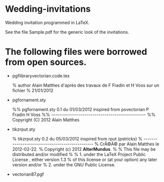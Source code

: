 # Wedding-invitations
Wedding invitation programmed in LaTeX.

See the file Sample.pdf for the generic look of the invitations.

The following files were borrowed from open sources.
===
* pgflibraryvectorian.code.tex

    % author Alain Matthes d'après des travaux de F Fradin et H Voss  sur un fichier % 21/01/2012

* pgfornament.sty

    %% pgfornament.sty 0.1 du 01/03/2012 inspired from psvectorian P Fradin H Voss
    %% ------------------------------------------------
    %% Copyright (C) 2012 Alain Matthes 

* tikzrput.sty
    
    % tikzrput.sty 0.2 du 05/03/2012 inspired from rput (pstricks)
    % ------------------------------------------------
    %  CrÃ©Ã© par Alain Matthes le 2012-02-22.
    %  Copyright (c) 2012 __AlterMundus__.
    %
    % This file may be distributed and/or modified
    %
    % 1. under the LaTeX Project Public License , either version 1.3
    % of this license or (at your option) any later version and/or
    % 2. under the GNU Public License. 

* vectorian87.pgf
